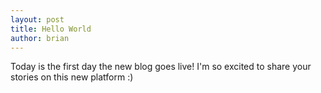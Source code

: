 ```yaml
---
layout: post
title: Hello World
author: brian 
---
```


Today is the first day the new blog goes live! I'm so excited to share your stories on this new platform :) 
